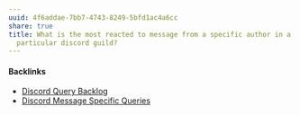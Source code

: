 ```yaml
---
uuid: 4f6addae-7bb7-4743-8249-5bfd1ac4a6cc
share: true
title: What is the most reacted to message from a specific author in a
  particular discord guild?
---
```

#### Backlinks

* [Discord Query Backlog](/5e079c99-f189-4078-8330-da0ca4be0a3c)
* [Discord Message Specific Queries](/542a3f37-d2a4-49ea-ba5f-2ca14e8a4605)
